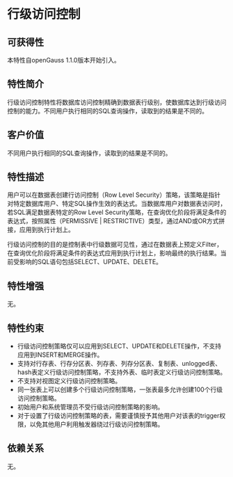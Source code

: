 # 行级访问控制<a name="ZH-CN_TOPIC_0000001135403991"></a>

## 可获得性<a name="section17746747"></a>

本特性自openGauss 1.1.0版本开始引入。

## 特性简介<a name="section25503003"></a>

行级访问控制特性将数据库访问控制精确到数据表行级别，使数据库达到行级访问控制的能力。不同用户执行相同的SQL查询操作，读取到的结果是不同的。

## 客户价值<a name="section28200442"></a>

不同用户执行相同的SQL查询操作，读取到的结果是不同的。

## 特性描述<a name="section52477394"></a>

用户可以在数据表创建行访问控制（Row Level Security）策略，该策略是指针对特定数据库用户、特定SQL操作生效的表达式。当数据库用户对数据表访问时，若SQL满足数据表特定的Row Level Security策略，在查询优化阶段将满足条件的表达式，按照属性（PERMISSIVE | RESTRICTIVE）类型，通过AND或OR方式拼接，应用到执行计划上。

行级访问控制的目的是控制表中行级数据可见性，通过在数据表上预定义Filter，在查询优化阶段将满足条件的表达式应用到执行计划上，影响最终的执行结果。当前受影响的SQL语句包括SELECT、UPDATE、DELETE。

## 特性增强<a name="section2534498"></a>

无。

## 特性约束<a name="section06531946143616"></a>

-   行级访问控制策略仅可以应用到SELECT、UPDATE和DELETE操作，不支持应用到INSERT和MERGE操作。
-   支持对行存表、行存分区表、列存表、列存分区表、复制表、unlogged表、hash表定义行级访问控制策略，不支持外表、临时表定义行级访问控制策略。
-   不支持对视图定义行级访问控制策略。
-   同一张表上可以创建多个行级访问控制策略，一张表最多允许创建100个行级访问控制策略。
-   初始用户和系统管理员不受行级访问控制策略的影响。
-   对于设置了行级访问控制策略的表，需要谨慎授予其他用户对该表的trigger权限，以免其他用户利用触发器绕过行级访问控制策略。

## 依赖关系<a name="section22810484"></a>

无。

